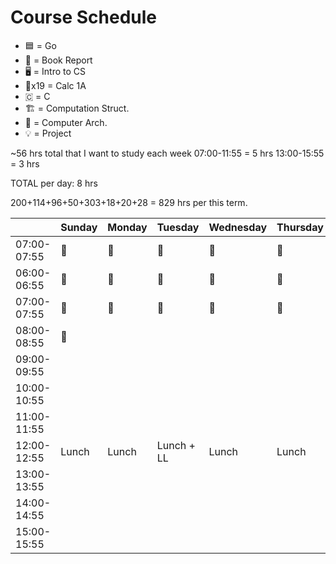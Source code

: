 # Course Schedule

* 🟦 = Go
* 📓 = Book Report
* 🖥️ = Intro to CS
* 🧮x19 = Calc 1A
* 🇨 = C
* 🏗️ = Computation Struct.
* 📐 = Computer Arch.
* 💡 = Project 


~56 hrs total that I want to study each week
07:00-11:55 = 5 hrs
13:00-15:55 = 3 hrs

TOTAL per day: 8 hrs


200+114+96+50+303+18+20+28 = 829 hrs per this term.


|             | Sunday    | Monday    | Tuesday   | Wednesday | Thursday  | Friday    | Saturday   |
| ----------- | --------- | --------- | --------- | --------- | --------- | --------- | --------- |
| 07:00-07:55 |  🧮        |   🧮      |    🧮     |  🧮       |   🧮      |   🧮      |  📓        |
| 06:00-06:55 | 🧮         |  🧮       | 🧮        |  🧮       |  🧮       | 🧮        |           |
| 07:00-07:55 | 🧮        |  🧮        |  🧮        |   🧮     |  🧮       | 🧮        |           |
| 08:00-08:55 | 🧮        |           |           |           |           |           |           |
| 09:00-09:55 |           |           |           |           |           |           |           |
| 10:00-10:55 |           |           |           |           |           |           |           |
| 11:00-11:55 |           |           |           |           |           |           |           |
| 12:00-12:55 | Lunch     | Lunch     | Lunch + LL| Lunch     | Lunch     | Lunch     | Lunch     |
| 13:00-13:55 |           |           |           |           |           |           |           |
| 14:00-14:55 |           |           |           |           |           |           |           |
| 15:00-15:55 |           |           |           |           |           |           |           |
